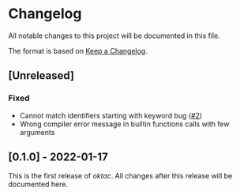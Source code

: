 # Changelog

All notable changes to this project will be documented in this file.

The format is based on [Keep a Changelog](https://keepachangelog.com/en/1.0.0/).

## [Unreleased]

### Fixed

- Cannot match identifiers starting with keyword bug ([#2](https://todo.sr.ht/~mikelma/oktac/2))
- Wrong compiler error message in builtin functions calls with few arguments

## [0.1.0] - 2022-01-17

This is the first release of *oktac*. All changes after this release will 
be documented here.

